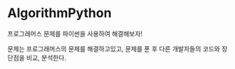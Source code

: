 ﻿# AlgorithmPython
프로그래머스 문제를 파이썬을 사용하여 해결해보자!

문제는 프로그래머스의 문제를 해결하고있고, 문제를 푼 후 다른 개발자들의 코드와 장단점을 비교, 분석한다.
